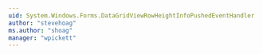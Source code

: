 ```yaml
---
uid: System.Windows.Forms.DataGridViewRowHeightInfoPushedEventHandler
author: "stevehoag"
ms.author: "shoag"
manager: "wpickett"
---
```

